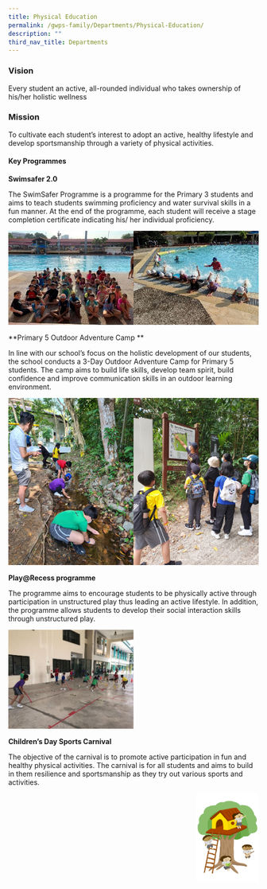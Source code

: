 ```yaml
---
title: Physical Education
permalink: /gwps-family/Departments/Physical-Education/
description: ""
third_nav_title: Departments
---
```

### Vision  

Every student an active, all-rounded individual who takes ownership of his/her holistic wellness

### Mission 

To cultivate each student’s interest to adopt an active, healthy lifestyle and develop sportsmanship through a variety of physical activities.

#### Key Programmes

**Swimsafer 2.0**  

The SwimSafer Programme is a programme for the Primary 3 students and aims to teach students swimming proficiency and water survival skills in a fun manner. At the end of the programme, each student will receive a stage completion certificate indicating his/ her individual proficiency.

<img src="/images/image01.jpeg" 
     style="width:50%"><img src="/images/image03.jpeg" 
     style="width:50%">
		 
**Primary 5 Outdoor Adventure Camp **

In line with our school’s focus on the holistic development of our students, the school conducts a 3-Day Outdoor Adventure Camp for Primary 5 students. The camp aims to build life skills, develop team spirit, build confidence and improve communication skills in an outdoor learning environment.

<img src="/images/image5.jpeg" 
     style="width:50%;float:left"><img src="/images/image007.jpeg" 
     style="width:50%">
		 
**Play@Recess programme**

The programme aims to encourage students to be physically active through participation in unstructured play thus leading an active lifestyle. In addition, the programme allows students to develop their social interaction skills through unstructured play.

<img src="/images/image09.jpeg" 
     style="width:50%">
		 
**Children’s Day Sports Carnival**  

The objective of the carnival is to promote active participation in fun and healthy physical activities. The carnival is for all students and aims to build in them resilience and sportsmanship as they try out various sports and activities.

<img src="/images/Small%20logo/gwps%20children%20(4).png" 
     style="width:25%;float:right">